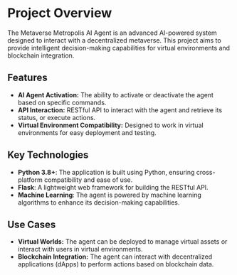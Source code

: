 # Project Overview

The Metaverse Metropolis AI Agent is an advanced AI-powered system designed to interact with a decentralized metaverse. This project aims to provide intelligent decision-making capabilities for virtual environments and blockchain integration.

## Features

- **AI Agent Activation:** The ability to activate or deactivate the agent based on specific commands.
- **API Interaction:** RESTful API to interact with the agent and retrieve its status, or execute actions.
- **Virtual Environment Compatibility:** Designed to work in virtual environments for easy deployment and testing.

## Key Technologies

- **Python 3.8+**: The application is built using Python, ensuring cross-platform compatibility and ease of use.
- **Flask**: A lightweight web framework for building the RESTful API.
- **Machine Learning**: The agent is powered by machine learning algorithms to enhance its decision-making capabilities.

## Use Cases

- **Virtual Worlds:** The agent can be deployed to manage virtual assets or interact with users in virtual environments.
- **Blockchain Integration:** The agent can interact with decentralized applications (dApps) to perform actions based on blockchain data.
